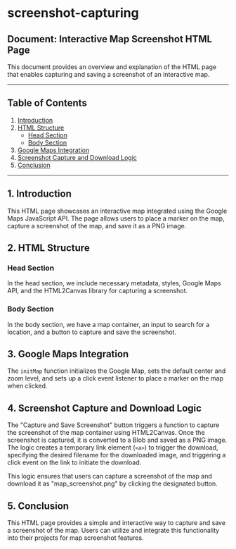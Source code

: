 # screenshot-capturing
## Document: Interactive Map Screenshot HTML Page

This document provides an overview and explanation of the HTML page that enables capturing and saving a screenshot of an interactive map.

---

## Table of Contents

1. [Introduction](#introduction)
2. [HTML Structure](#html-structure)
   - [Head Section](#head-section)
   - [Body Section](#body-section)
3. [Google Maps Integration](#google-maps-integration)
4. [Screenshot Capture and Download Logic](#screenshot-capture-and-download-logic)
5. [Conclusion](#conclusion)

---

## 1. Introduction <a name="introduction"></a>

This HTML page showcases an interactive map integrated using the Google Maps JavaScript API. The page allows users to place a marker on the map, capture a screenshot of the map, and save it as a PNG image.

## 2. HTML Structure <a name="html-structure"></a>

### Head Section <a name="head-section"></a>

In the head section, we include necessary metadata, styles, Google Maps API, and the HTML2Canvas library for capturing a screenshot.

### Body Section <a name="body-section"></a>

In the body section, we have a map container, an input to search for a location, and a button to capture and save the screenshot.

## 3. Google Maps Integration <a name="google-maps-integration"></a>

The `initMap` function initializes the Google Map, sets the default center and zoom level, and sets up a click event listener to place a marker on the map when clicked.

## 4. Screenshot Capture and Download Logic <a name="screenshot-capture-and-download-logic"></a>

The "Capture and Save Screenshot" button triggers a function to capture the screenshot of the map container using HTML2Canvas. Once the screenshot is captured, it is converted to a Blob and saved as a PNG image. The logic creates a temporary link element (`<a>`) to trigger the download, specifying the desired filename for the downloaded image, and triggering a click event on the link to initiate the download.

This logic ensures that users can capture a screenshot of the map and download it as "map_screenshot.png" by clicking the designated button.

## 5. Conclusion <a name="conclusion"></a>

This HTML page provides a simple and interactive way to capture and save a screenshot of the map. Users can utilize and integrate this functionality into their projects for map screenshot features.

